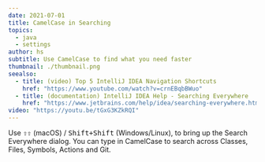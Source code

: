 ```yaml
---
date: 2021-07-01
title: CamelCase in Searching
topics:
  - java
  - settings
author: hs
subtitle: Use CamelCase to find what you need faster
thumbnail: ./thumbnail.png
seealso:
  - title: (video) Top 5 IntelliJ IDEA Navigation Shortcuts
    href: "https://www.youtube.com/watch?v=crnEBqbBWuo"
  - title: (documentation) IntelliJ IDEA Help - Searching Everywhere
    href: "https://www.jetbrains.com/help/idea/searching-everywhere.html"
video: "https://youtu.be/tGxG3KZkRQI"
---
```


Use <kbd>⇧⇧</kbd> (macOS) / <kbd>Shift+Shift</kbd> (Windows/Linux), to bring up the Search Everywhere dialog. You can type in CamelCase to search across Classes, Files, Symbols, Actions and Git.
